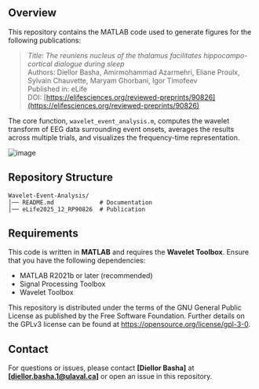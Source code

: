 ## Overview
This repository contains the MATLAB code used to generate figures for the following publications:

> *Title: The reuniens nucleus of the thalamus facilitates hippocampo-cortical dialogue during sleep*  
> Authors: Diellor Basha, Amirmohammad Azarmehri, Eliane Proulx, Sylvain Chauvette, Maryam Ghorbani, Igor Timofeev  
> Published in: eLife  
> DOI: [https://elifesciences.org/reviewed-preprints/90826](https://elifesciences.org/reviewed-preprints/90826)

The core function, `wavelet_event_analysis.m`, computes the wavelet transform of EEG data surrounding event onsets, averages the results across multiple trials, and visualizes the frequency-time representation.

![image](https://github.com/user-attachments/assets/5e9a38b2-79ae-489a-9f52-6ab1ae1d5902)

## Repository Structure
```
Wavelet-Event-Analysis/
│── README.md             # Documentation
│── eLife2025_12_RP90826  # Publication
```

## Requirements
This code is written in **MATLAB** and requires the **Wavelet Toolbox**. Ensure that you have the following dependencies:
- MATLAB R2021b or later (recommended)
- Signal Processing Toolbox
- Wavelet Toolbox


This repository is distributed under the terms of the GNU General Public License
as published by the Free Software Foundation. Further details on the GPLv3
license can be found at https://opensource.org/license/gpl-3-0.

## Contact
For questions or issues, please contact **[Diellor Basha]** at **[diellor.basha.1@ulaval.ca]** or open an issue in this repository.

